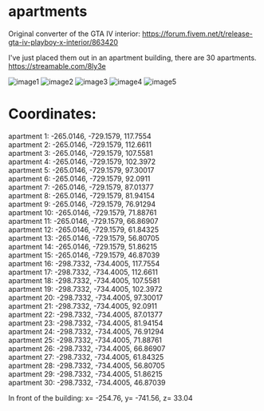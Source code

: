 # apartments

Original converter of the GTA IV interior: https://forum.fivem.net/t/release-gta-iv-playboy-x-interior/863420

I've just placed them out in an apartment building, there are 30 apartments.
https://streamable.com/8ly3e

![image1](https://forum.fivem.net/uploads/default/original/4X/6/6/4/664cb8d4ed09a3dfbbea7d4341675b17cc3fdede.jpeg)
![image2](https://forum.fivem.net/uploads/default/original/4X/e/0/a/e0a5c9ef975641b169aeb9ef7736fb27c7ec1088.jpeg)
![image3](https://forum.fivem.net/uploads/default/original/4X/3/7/0/370d3c67d0d9343aa4fc754d0cfb5ad70d6cb78f.jpeg)
![image4](https://forum.fivem.net/uploads/default/original/4X/f/1/6/f16ec8dd0f1b92ade15eefcaeb925f751285448b.jpeg)
![image5](https://forum.fivem.net/uploads/default/original/4X/6/3/6/636753d01b2dd86bb4fd27727f1482fdbbb6532d.jpeg)

# Coordinates:
apartment 1: -265.0146, -729.1579, 117.7554</br>
apartment 2: -265.0146, -729.1579, 112.6611</br>
apartment 3: -265.0146, -729.1579, 107.5581</br>
apartment 4: -265.0146, -729.1579, 102.3972</br>
apartment 5: -265.0146, -729.1579, 97.30017</br>
apartment 6: -265.0146, -729.1579, 92.0911</br>
apartment 7: -265.0146, -729.1579, 87.01377</br>
apartment 8: -265.0146, -729.1579, 81.94154</br>
apartment 9: -265.0146, -729.1579, 76.91294</br>
apartment 10: -265.0146, -729.1579, 71.88761</br>
apartment 11: -265.0146, -729.1579, 66.86907</br>
apartment 12: -265.0146, -729.1579, 61.84325</br>
apartment 13: -265.0146, -729.1579, 56.80705</br>
apartment 14: -265.0146, -729.1579, 51.86215</br>
apartment 15: -265.0146, -729.1579, 46.87039</br>
apartment 16: -298.7332, -734.4005, 117.7554</br>
apartment 17: -298.7332, -734.4005, 112.6611</br>
apartment 18: -298.7332, -734.4005, 107.5581</br>
apartment 19: -298.7332, -734.4005, 102.3972</br>
apartment 20: -298.7332, -734.4005, 97.30017</br>
apartment 21: -298.7332, -734.4005, 92.0911</br>
apartment 22: -298.7332, -734.4005, 87.01377</br>
apartment 23: -298.7332, -734.4005, 81.94154</br>
apartment 24: -298.7332, -734.4005, 76.91294</br>
apartment 25: -298.7332, -734.4005, 71.88761</br>
apartment 26: -298.7332, -734.4005, 66.86907</br>
apartment 27: -298.7332, -734.4005, 61.84325</br>
apartment 28: -298.7332, -734.4005, 56.80705</br>
apartment 29: -298.7332, -734.4005, 51.86215</br>
apartment 30: -298.7332, -734.4005, 46.87039</br>

In front of the building: x= -254.76, y= -741.56, z= 33.04
